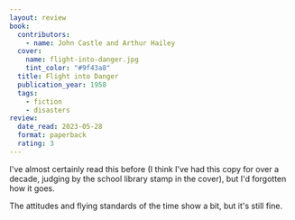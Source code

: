 ```yaml
---
layout: review
book:
  contributors:
    - name: John Castle and Arthur Hailey
  cover:
    name: flight-into-danger.jpg
    tint_color: "#9f43a8"
  title: Flight into Danger
  publication_year: 1958
  tags:
    - fiction
    - disasters
review:
  date_read: 2023-05-28
  format: paperback
  rating: 3
---
```


I've almost certainly read this before (I think I've had this copy for over a decade, judging by the school library stamp in the cover), but I'd forgotten how it goes.

The attitudes and flying standards of the time show a bit, but it's still fine.

